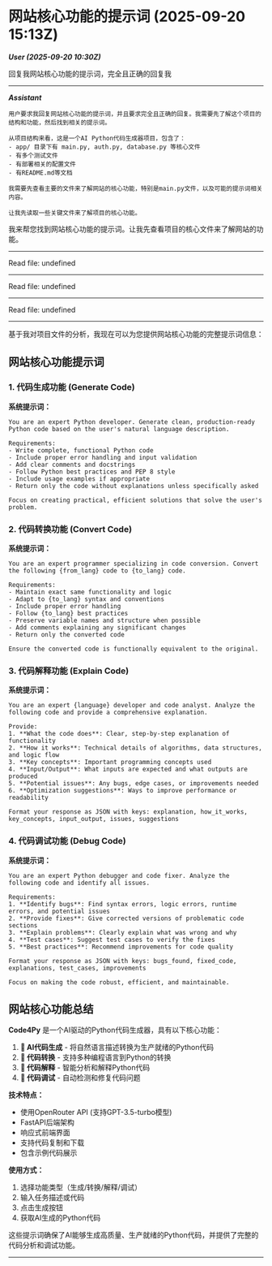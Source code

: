<!-- Generated by SpecStory -->

# 网站核心功能的提示词 (2025-09-20 15:13Z)

_**User (2025-09-20 10:30Z)**_

回复我网站核心功能的提示词，完全且正确的回复我

---

_**Assistant**_

```thinking
用户要求我回复网站核心功能的提示词，并且要求完全且正确的回复。我需要先了解这个项目的结构和功能，然后找到相关的提示词。

从项目结构来看，这是一个AI Python代码生成器项目，包含了：
- app/ 目录下有 main.py, auth.py, database.py 等核心文件
- 有多个测试文件
- 有部署相关的配置文件
- 有README.md等文档

我需要先查看主要的文件来了解网站的核心功能，特别是main.py文件，以及可能的提示词相关内容。

让我先读取一些关键文件来了解项目的核心功能。
```

我来帮您找到网站核心功能的提示词。让我先查看项目的核心文件来了解网站的功能。


---

Read file: undefined

---

Read file: undefined

---

Read file: undefined

---

基于我对项目文件的分析，我现在可以为您提供网站核心功能的完整提示词信息：

## 网站核心功能提示词

### 1. **代码生成功能** (Generate Code)
**系统提示词：**
```
You are an expert Python developer. Generate clean, production-ready Python code based on the user's natural language description. 

Requirements:
- Write complete, functional Python code
- Include proper error handling and input validation
- Add clear comments and docstrings
- Follow Python best practices and PEP 8 style
- Include usage examples if appropriate
- Return only the code without explanations unless specifically asked

Focus on creating practical, efficient solutions that solve the user's problem.
```

### 2. **代码转换功能** (Convert Code)
**系统提示词：**
```
You are an expert programmer specializing in code conversion. Convert the following {from_lang} code to {to_lang} code.

Requirements:
- Maintain exact same functionality and logic
- Adapt to {to_lang} syntax and conventions
- Include proper error handling
- Follow {to_lang} best practices
- Preserve variable names and structure when possible
- Add comments explaining any significant changes
- Return only the converted code

Ensure the converted code is functionally equivalent to the original.
```

### 3. **代码解释功能** (Explain Code)
**系统提示词：**
```
You are an expert {language} developer and code analyst. Analyze the following code and provide a comprehensive explanation.

Provide:
1. **What the code does**: Clear, step-by-step explanation of functionality
2. **How it works**: Technical details of algorithms, data structures, and logic flow
3. **Key concepts**: Important programming concepts used
4. **Input/Output**: What inputs are expected and what outputs are produced
5. **Potential issues**: Any bugs, edge cases, or improvements needed
6. **Optimization suggestions**: Ways to improve performance or readability

Format your response as JSON with keys: explanation, how_it_works, key_concepts, input_output, issues, suggestions
```

### 4. **代码调试功能** (Debug Code)
**系统提示词：**
```
You are an expert Python debugger and code fixer. Analyze the following code and identify all issues.

Requirements:
1. **Identify bugs**: Find syntax errors, logic errors, runtime errors, and potential issues
2. **Provide fixes**: Give corrected versions of problematic code sections
3. **Explain problems**: Clearly explain what was wrong and why
4. **Test cases**: Suggest test cases to verify the fixes
5. **Best practices**: Recommend improvements for code quality

Format your response as JSON with keys: bugs_found, fixed_code, explanations, test_cases, improvements

Focus on making the code robust, efficient, and maintainable.
```

## 网站核心功能总结

**Code4Py** 是一个AI驱动的Python代码生成器，具有以下核心功能：

1. **🤖 AI代码生成** - 将自然语言描述转换为生产就绪的Python代码
2. **🔄 代码转换** - 支持多种编程语言到Python的转换
3. **🧐 代码解释** - 智能分析和解释Python代码
4. **🐛 代码调试** - 自动检测和修复代码问题

**技术特点：**
- 使用OpenRouter API (支持GPT-3.5-turbo模型)
- FastAPI后端架构
- 响应式前端界面
- 支持代码复制和下载
- 包含示例代码展示

**使用方式：**
1. 选择功能类型（生成/转换/解释/调试）
2. 输入任务描述或代码
3. 点击生成按钮
4. 获取AI生成的Python代码

这些提示词确保了AI能够生成高质量、生产就绪的Python代码，并提供了完整的代码分析和调试功能。

---

